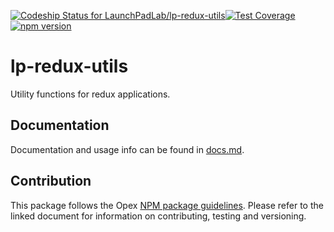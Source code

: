 [ ![Codeship Status for LaunchPadLab/lp-redux-utils](https://app.codeship.com/projects/48cad990-9fb5-0135-df8f-72850d3a0add/status?branch=master)](https://app.codeship.com/projects/253694)[![Test Coverage](https://api.codeclimate.com/v1/badges/8af877f60a3b77a91d55/test_coverage)](https://codeclimate.com/repos/59f7454022a8cf02b5000279/test_coverage)
[![npm version](https://badge.fury.io/js/%40launchpadlab%2Flp-redux-utils.svg)](https://badge.fury.io/js/%40launchpadlab%2Flp-redux-utils)

# lp-redux-utils
Utility functions for redux applications.

## Documentation 
Documentation and usage info can be found in [docs.md](docs.md).

## Contribution
This package follows the Opex [NPM package guidelines](https://github.com/LaunchPadLab/opex/blob/master/gists/npm-package-guidelines.md). Please refer to the linked document for information on contributing, testing and versioning.
